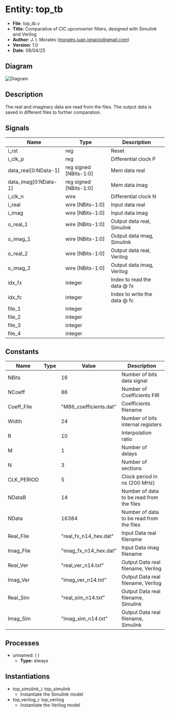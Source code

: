 
# Entity: top_tb 
- **File**: top_tb.v
- **Title:**  Comparative of CIC upconverter filters, designed with Simulink and Verilog
- **Author:**  J. I. Morales (morales.juan.ignacio@gmail.com)
- **Version:**  1.0
- **Date:**  08/04/25

## Diagram
![Diagram](top_tb.svg "Diagram")
## Description

The real and imaginary data are read from the files. The output data is saved in different files to further comparation.

## Signals

| Name                 | Type                    | Description                  |
| -------------------- | ----------------------- | ---------------------------- |
| i_rst                | reg                     | Reset                        |
| i_clk_p              | reg                     | Differential clock P         |
| data_real[0:NData-1] | reg signed  [NBits-1:0] | Mem data real                |
| data_imag[0:NData-1] | reg signed  [NBits-1:0] | Mem data imag                |
| i_clk_n              | wire                    | Differential clock N         |
| i_real               | wire [NBits-1:0]        | Input data real              |
| i_imag               | wire [NBits-1:0]        | Input data imag              |
| o_real_1             | wire [NBits-1:0]        | Output data real, Simulink   |
| o_imag_1             | wire [NBits-1:0]        | Output data imag, Simulink   |
| o_real_2             | wire [NBits-1:0]        | Output data real, Verilog    |
| o_imag_2             | wire [NBits-1:0]        | Output data imag, Verilog    |
| idx_fx               | integer                 | Index to read the data @ fx  |
| idx_fc               | integer                 | Index to write the data @ fc |
| file_1               | integer                 |                              |
| file_2               | integer                 |                              |
| file_3               | integer                 |                              |
| file_4               | integer                 |                              |

## Constants

| Name       | Type | Value                  | Description                              |
| ---------- | ---- | ---------------------- | ---------------------------------------- |
| NBits      |      | 16                     | Number of bits data signal               |
| NCoeff     |      | 86                     | Number of Coefficients FIR               |
| Coeff_File |      | "M86_coefficients.dat" | Coefficients filename                    |
| Width      |      | 24                     | Number of bits internal registers        |
| R          |      | 10                     | Interpolation ratio                      |
| M          |      | 1                      | Number of delays                         |
| N          |      | 3                      | Number of sections                       |
| CLK_PERIOD |      | 5                      | Clock period in ns (200 MHz)             |
| NDataB     |      | 14                     | Number of data to be read from the files |
| NData      |      | 16384                  | Number of data to be read from the files |
| Real_File  |      | "real_fx_n14_hex.dat"  | Input Data real filename                 |
| Imag_File  |      | "imag_fx_n14_hex.dat"  | Input Data imag filename                 |
| Real_Ver   |      | "real_ver_n14.txt"     | Output Data real filename, Verilog       |
| Imag_Ver   |      | "imag_ver_n14.txt"     | Output Data real filename, Verilog       |
| Real_Sim   |      | "real_sim_n14.txt"     | Output Data real filename, Simulink      |
| Imag_Sim   |      | "imag_sim_n14.txt"     | Output Data real filename, Simulink      |

## Processes
- unnamed: (  )
  - **Type:** always

## Instantiations

- top_simulink_i: top_simulink
  -  Instantiate the Simulink model- top_verilog_i: top_verilog
  -  Instantiate the Verilog model
